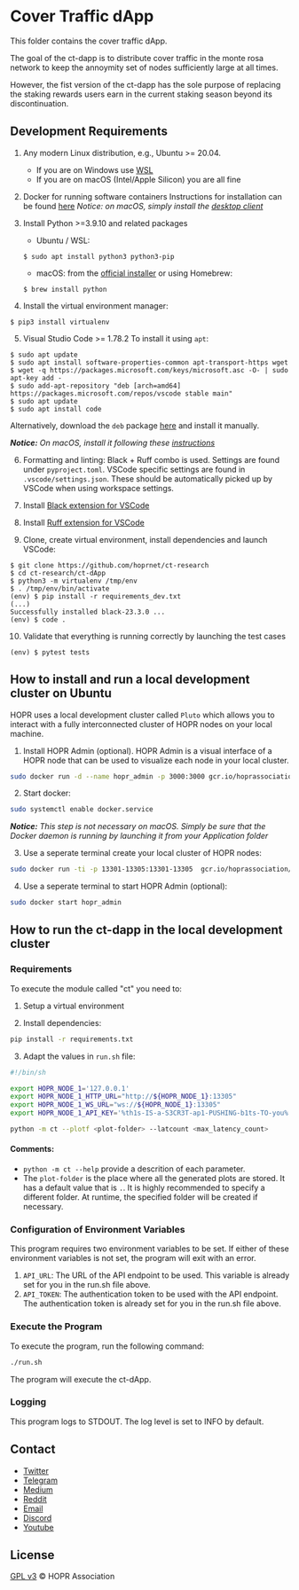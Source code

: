 # Cover Traffic dApp

This folder contains the cover traffic dApp.

The goal of the ct-dapp is to distribute cover traffic in the monte rosa network to keep the annoymity set of nodes sufficiently large at all times.

However, the fist version of the ct-dapp has the sole purpose of replacing the staking rewards users earn in the current staking season beyond its discontinuation.

## Development Requirements

1. Any modern Linux distribution, e.g., Ubuntu >= 20.04.
    - If you are on Windows use [WSL](https://learn.microsoft.com/en-us/windows/wsl/install)
    - If you are on macOS (Intel/Apple Silicon) you are all fine

2. Docker for running software containers
Instructions for installation can be found [here](https://docs.docker.com/engine/install/ubuntu/#install-using-the-repository)
 *Notice: on macOS, simply install the [desktop client](https://docs.docker.com/desktop/install/mac-install/)*

3. Install Python >=3.9.10 and related packages
    - Ubuntu / WSL:
    ```
    $ sudo apt install python3 python3-pip
    ```
    - macOS: from the [official installer](https://www.python.org/downloads/) or using Homebrew:
    ```
    $ brew install python
    ```

4. Install the virtual environment manager:
```
$ pip3 install virtualenv
```

5. Visual Studio Code >= 1.78.2
To install it using `apt`:
```
$ sudo apt update
$ sudo apt install software-properties-common apt-transport-https wget
$ wget -q https://packages.microsoft.com/keys/microsoft.asc -O- | sudo apt-key add -
$ sudo add-apt-repository "deb [arch=amd64] https://packages.microsoft.com/repos/vscode stable main"
$ sudo apt update
$ sudo apt install code
```
Alternatively, download the `deb` package [here](https://code.visualstudio.com/sha/download?build=stable&os=linux-deb-x64) and install it manually.

***Notice:** On macOS, install it following these [instructions](https://code.visualstudio.com/docs/setup/mac)*

6. Formatting and linting: Black + Ruff combo is used.
Settings are found under `pyproject.toml`.
VSCode specific settings are found in `.vscode/settings.json`.
These should be automatically picked up by VSCode when using workspace settings.

7. Install [Black extension for VSCode](https://marketplace.visualstudio.com/items?itemName=ms-python.black-formatter)

8. Install [Ruff extension for VSCode](https://marketplace.visualstudio.com/items?itemName=charliermarsh.ruff)

9. Clone, create virtual environment, install dependencies and launch VSCode:
```
$ git clone https://github.com/hoprnet/ct-research
$ cd ct-research/ct-dApp
$ python3 -m virtualenv /tmp/env
$ . /tmp/env/bin/activate
(env) $ pip install -r requirements_dev.txt
(...)
Successfully installed black-23.3.0 ...
(env) $ code .
```

10. Validate that everything is running correctly by launching the test cases
```
(env) $ pytest tests
```

## How to install and run a local development cluster on Ubuntu

HOPR uses a local development cluster called `Pluto` which allows you to interact with a fully interconnected cluster of HOPR nodes on your local machine.

1. Install HOPR Admin (optional). HOPR Admin is a visual interface of a HOPR node that can be used to visualize each node in your local cluster.
```bash
sudo docker run -d --name hopr_admin -p 3000:3000 gcr.io/hoprassociation/hopr-admin
```

2. Start docker:
```bash
sudo systemctl enable docker.service
```
***Notice:** This step is not necessary on macOS. Simply be sure that the Docker daemon is running by launching it from your Application folder*

3. Use a seperate terminal create your local cluster of HOPR nodes:
```bash
sudo docker run -ti -p 13301-13305:13301-13305  gcr.io/hoprassociation/hopr-pluto:1.93.7
```

4. Use a seperate terminal to start HOPR Admin (optional):
```bash
sudo docker start hopr_admin
```

## How to run the ct-dapp in the local development cluster

### Requirements

To execute the module called "ct" you need to:

1. Setup a virtual environment

2. Install dependencies:
```bash
pip install -r requirements.txt
```

3. Adapt the values in `run.sh` file:
```bash
#!/bin/sh

export HOPR_NODE_1='127.0.0.1'
export HOPR_NODE_1_HTTP_URL="http://${HOPR_NODE_1}:13305"
export HOPR_NODE_1_WS_URL="ws://${HOPR_NODE_1}:13305"
export HOPR_NODE_1_API_KEY='%th1s-IS-a-S3CR3T-ap1-PUSHING-b1ts-TO-you%'

python -m ct --plotf <plot-folder> --latcount <max_latency_count>
```

#### Comments:
- ```python -m ct --help``` provide a descrition of each parameter.
- The ```plot-folder``` is the place where all the generated plots are stored. It has a default value that is ```.```. It is highly recommended to specify a different folder. At runtime, the specified folder will be created if necessary.

### Configuration of Environment Variables
This program requires two environment variables to be set. If either of these environment variables is not set, the program will exit with an error.

1. `API_URL`: The URL of the API endpoint to be used. This variable is already set for you in the run.sh file above.
2. `API_TOKEN`: The authentication token to be used with the API endpoint. The authentication token is already set for you in the run.sh file above.


### Execute the Program

To execute the program, run the following command:

```bash
./run.sh
```

The program will execute the ct-dApp.

### Logging
This program logs to STDOUT. The log level is set to INFO by default.

## Contact

- [Twitter](https://twitter.com/hoprnet)
- [Telegram](https://t.me/hoprnet)
- [Medium](https://medium.com/hoprnet)
- [Reddit](https://www.reddit.com/r/HOPR/)
- [Email](mailto:contact@hoprnet.org)
- [Discord](https://discord.gg/5FWSfq7)
- [Youtube](https://www.youtube.com/channel/UC2DzUtC90LXdW7TfT3igasA)

## License

[GPL v3](LICENSE) © HOPR Association